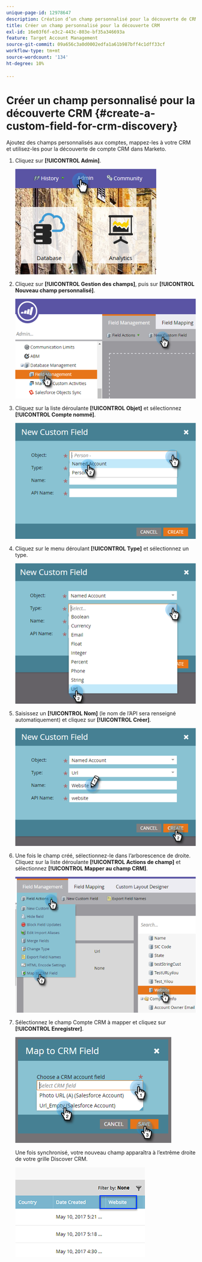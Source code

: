 ```yaml
---
unique-page-id: 12978647
description: Création d’un champ personnalisé pour la découverte de CRM - Documents Marketo - Documentation du produit
title: Créer un champ personnalisé pour la découverte CRM
exl-id: 16e03f6f-e3c2-443c-803e-bf35a346693a
feature: Target Account Management
source-git-commit: 09a656c3a0d0002edfa1a61b987bff4c1dff33cf
workflow-type: tm+mt
source-wordcount: '134'
ht-degree: 10%

---
```


# Créer un champ personnalisé pour la découverte CRM {#create-a-custom-field-for-crm-discovery}

Ajoutez des champs personnalisés aux comptes, mappez-les à votre CRM et utilisez-les pour la découverte de compte CRM dans Marketo.

1. Cliquez sur **[!UICONTROL Admin]**.

   ![](assets/admin.png)

1. Cliquez sur **[!UICONTROL Gestion des champs]**, puis sur **[!UICONTROL Nouveau champ personnalisé]**.

   ![](assets/two-4.png)

1. Cliquez sur la liste déroulante **[!UICONTROL Objet]** et sélectionnez **[!UICONTROL Compte nommé]**.

   ![](assets/three-3.png)

1. Cliquez sur le menu déroulant **[!UICONTROL Type]** et sélectionnez un type.

   ![](assets/four-3.png)

1. Saisissez un **[!UICONTROL Nom]** (le nom de l’API sera renseigné automatiquement) et cliquez sur **[!UICONTROL Créer]**.

   ![](assets/five-3.png)

1. Une fois le champ créé, sélectionnez-le dans l’arborescence de droite. Cliquez sur la liste déroulante **[!UICONTROL Actions de champ]** et sélectionnez **[!UICONTROL Mapper au champ CRM]**.

   ![](assets/six-2.png)

1. Sélectionnez le champ Compte CRM à mapper et cliquez sur **[!UICONTROL Enregistrer]**.

   ![](assets/seven-1.png)

   Une fois synchronisé, votre nouveau champ apparaîtra à l’extrême droite de votre grille Discover CRM.

   ![](assets/eight.png)
